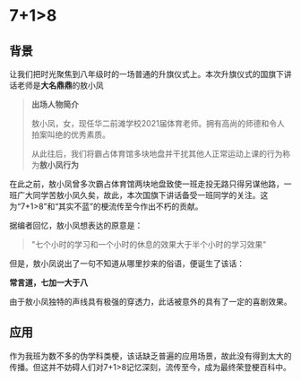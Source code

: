 
# 7+1>8
## 背景
让我们把时光聚焦到八年级时的一场普通的升旗仪式上。本次升旗仪式的国旗下讲话老师是**大名鼎鼎**的敖小凤
> **出场人物简介**
> 
> 敖小凤，女，现任华二前滩学校2021届体育老师。拥有高尚的师德和令人拍案叫绝的优秀素质。
>
> 从此往后，我们将霸占体育馆多块地盘并干扰其他人正常运动上课的行为称为**敖小凤行为**

在此之前，敖小凤曾多次霸占体育馆两块地盘致使一班走投无路只得另谋他路，一班广大同学苦敖小凤久矣，故此，本次国旗下讲话备受一班同学的关注。这为“7+1>8”和“其实不蓝”的梗流传至今作出不朽的贡献。

据编者回忆，敖小凤想表达的原意是：
>"七个小时的学习和一个小时的休息的效果大于半个小时的学习效果"

但是，敖小凤说出了一句不知道从哪里抄来的俗语，便诞生了该话：

**常言道，七加一大于八**

由于敖小凤独特的声线具有极强的穿透力，此话被意外的具有了一定的喜剧效果。

## 应用
作为我班为数不多的伪学科类梗，该话缺乏普遍的应用场景，故此没有得到太大的传播。但这并不妨碍人们对7+1>8记忆深刻，流传至今，成为最终荣登梗百科中。

